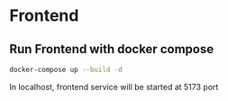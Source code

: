# Frontend


## Run Frontend with docker compose

```bash
docker-compose up --build -d
```

In localhost, frontend service will be started at 5173 port
